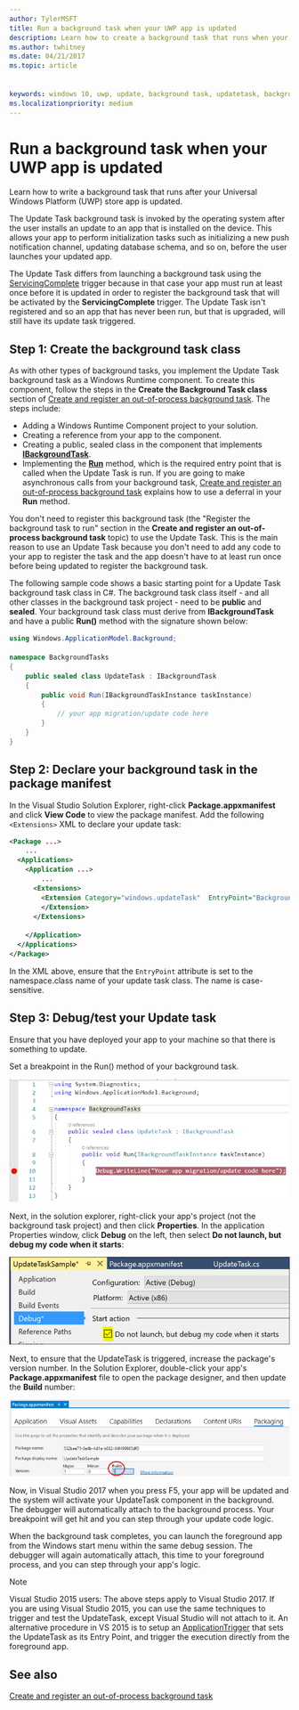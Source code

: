 ```yaml
---
author: TylerMSFT
title: Run a background task when your UWP app is updated
description: Learn how to create a background task that runs when your Universal Windows Platform (UWP) store app is updated.
ms.author: twhitney
ms.date: 04/21/2017
ms.topic: article


keywords: windows 10, uwp, update, background task, updatetask, background task
ms.localizationpriority: medium
---
```


# Run a background task when your UWP app is updated

Learn how to write a background task that runs after your Universal Windows Platform (UWP) store app is updated.

The Update Task background task is invoked by the operating system after the user installs an update to an app that is installed on the device. This allows your app to perform initialization tasks such as initializing a new push notification channel, updating database schema, and so on, before the user launches your updated app.

The Update Task differs from launching a background task using the [ServicingComplete](https://docs.microsoft.com/uwp/api/Windows.ApplicationModel.Background.SystemTriggerType) trigger because in that case your app must run at least once before it is updated in order to register the background task that will be activated by the **ServicingComplete** trigger.  The Update Task isn't registered and so an app that has never been run, but that is upgraded, will still have its update task triggered.

## Step 1: Create the background task class

As with other types of background tasks, you implement the Update Task background task as a Windows Runtime component. To create this component, follow the steps in the **Create the Background Task class** section of [Create and register an out-of-process background task](https://docs.microsoft.com/windows/uwp/launch-resume/create-and-register-a-background-task). The steps include:

- Adding a Windows Runtime Component project to your solution.
- Creating a reference from your app to the component.
- Creating a public, sealed class in the component that implements [**IBackgroundTask**](https://msdn.microsoft.com/library/windows/apps/br224794).
- Implementing the [**Run**](https://msdn.microsoft.com/library/windows/apps/br224811) method, which is the required entry point that is called when the Update Task is run. If you are going to make asynchronous calls from your background task, [Create and register an out-of-process background task](https://docs.microsoft.com/windows/uwp/launch-resume/create-and-register-a-background-task) explains how to use a deferral in your **Run** method.

You don't need to register this background task (the "Register the background task to run" section in the **Create and register an out-of-process background task** topic) to use the Update Task. This is the main reason to use an Update Task because you don't need to add any code to your app to register the task and the app doesn't have to at least run once before being updated to register the background task.

The following sample code shows a basic starting point for a Update Task background task class in C#. The background task class itself - and all other classes in the background task project - need to be **public** and **sealed**. Your background task class must derive from **IBackgroundTask** and have a public **Run()** method with the signature shown below:

```cs
using Windows.ApplicationModel.Background;

namespace BackgroundTasks
{
    public sealed class UpdateTask : IBackgroundTask
    {
        public void Run(IBackgroundTaskInstance taskInstance)
        {
            // your app migration/update code here
        }
    }
}
```

## Step 2: Declare your background task in the package manifest

In the Visual Studio Solution Explorer, right-click **Package.appxmanifest** and click **View Code** to view the package manifest. Add the following `<Extensions>` XML to declare your update task:

```XML
<Package ...>
    ...
  <Applications>  
    <Application ...>  
        ...
      <Extensions>  
        <Extension Category="windows.updateTask"  EntryPoint="BackgroundTasks.UpdateTask">  
        </Extension>  
      </Extensions>

    </Application>  
  </Applications>  
</Package>
```

In the XML above, ensure that the `EntryPoint` attribute is set to the namespace.class name of your update task class. The name is case-sensitive.

## Step 3: Debug/test your Update task

Ensure that you have deployed your app to your machine so that there is something to update.

Set a breakpoint in the Run() method of your background task.

![set breakpoint](images/run-func-breakpoint.png)

Next, in the solution explorer, right-click your app's project (not the background task project) and then click **Properties**. In the application Properties window, click **Debug** on the left, then select **Do not launch, but debug my code when it starts**:

![set debug settings](images/do-not-launch-but-debug.png)

Next, to ensure that the UpdateTask is triggered, increase the package's version number. In the Solution Explorer, double-click your app's **Package.appxmanifest** file to open the package designer, and then update the **Build** number:

![update the version](images/bump-version.png)

Now, in Visual Studio 2017 when you press F5, your app will be updated and the system will activate your UpdateTask component in the background. The debugger will automatically attach to the background process. Your breakpoint will get hit and you can step through your update code logic.

When the background task completes, you can launch the foreground app from the Windows start menu within the same debug session. The debugger will again automatically attach, this time to your foreground process, and you can step through your app's logic.

> [!NOTE]
> Visual Studio 2015 users: The above steps apply to Visual Studio 2017. If you are using Visual Studio 2015, you can use the same techniques to trigger and test the UpdateTask, except Visual Studio will not attach to it. An alternative procedure in VS 2015 is to setup an [ApplicationTrigger](https://docs.microsoft.com/windows/uwp/launch-resume/trigger-background-task-from-app) that sets the UpdateTask as its Entry Point, and trigger the execution directly from the foreground app.

## See also

[Create and register an out-of-process background task](https://docs.microsoft.com/windows/uwp/launch-resume/create-and-register-a-background-task)

